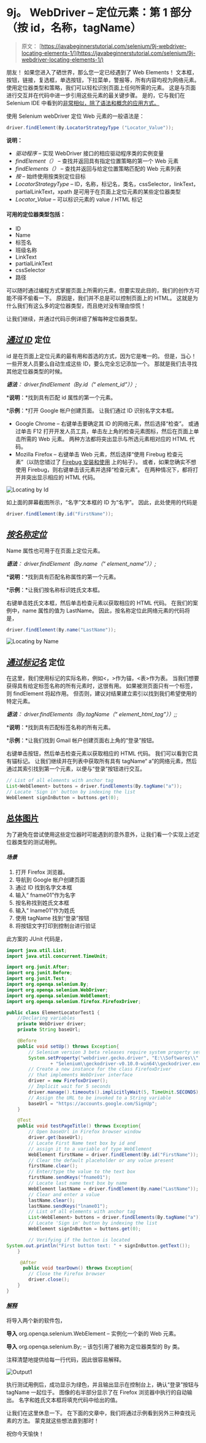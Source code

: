 # 9j。 WebDriver – 定位元素：第 1 部分（按 id，名称，tagName）

> 原文： [https://javabeginnerstutorial.com/selenium/9j-webdriver-locating-elements-1/](https://javabeginnerstutorial.com/selenium/9j-webdriver-locating-elements-1/)

朋友！ 如果您进入了硒世界，那么您一定已经遇到了 Web Elements！ 文本框，按钮，链接，复选框，单选按钮，下拉菜单，警报等，所有内容均视为网络元素。 使用定位器类型和策略，我们可以轻松识别页面上任何所需的元素。 这是与页面进行交互并在代码中进一步引用这些元素的最关键步骤。 是的，它与我们在 Selenium IDE 中看到的[非常相似，除了语法和概念的应用方式。](https://javabeginnerstutorial.com/selenium/7k-ide-locating-elements/)

使用 Selenium webDriver 定位 Web 元素的一般语法是：

```java
driver.findElement(By.LocatorStrategyType ("Locator_Value"));
```

**说明：**

*   *驱动程序* – 实现 WebDriver 接口的相应驱动程序类的实例变量
*   *findElement（）* – 查找并返回具有指定位置策略的第一个 Web 元素
*   *findElements（）* – 查找并返回与给定位置策略匹配的 Web 元素列表
*   *按* – 始终使用按类别定位目标
*   *LocatorStrategyType* – ID，名称，标记名，类名，cssSelector，linkText，partialLinkText，xpath 是可用于在页面上定位元素的某些定位器类型
*   *Locator_Value* – 可以标识元素的 value / HTML 标记

#### 可用的定位器类型包括：

*   ID
*   Name
*   标签名
*   班级名称
*   LinkText
*   partialLinkText
*   cssSelector
*   路径

可以随时通过编程方式掌握页面上所需的元素，但要实现此目的，我们的创作方可能不得不偷看一下。 原因是，我们并不总是可以控制页面上的 HTML。 这就是为什么我们有这么多的定位器类型，而且绝对没有理由惊慌！

让我们继续，并通过代码示例详细了解每种定位器类型。

## *<u>通过 ID</u>* 定位

id 是在页面上定位元素的最有用和首选的方式，因为它是唯一的。 但是，当心！ 一些开发人员要么自动生成这些 ID，要么完全忘记添加一个。 那就是我们去寻找其他定位器类型的时候。

***语法**：* *driver.findElement（By.id（“ element_id”））;*

***说明**：*找到具有匹配 id 属性的第一个元素。

***示例**：*打开 Goog​​le 帐户创建页面。 让我们通过 ID 识别名字文本框。

*   Google Chrome – 右键单击要确定其 ID 的网络元素，然后选择“检查”。 或通过单击 F12 打开开发人员工具，单击左上角的检查元素图标，然后在页面上单击所需的 Web 元素。 两种方法都将突出显示与所选元素相对应的 HTML 代码。
*   Mozilla Firefox – 右键单击 Web 元素，然后选择“使用 Firebug 检查元素”（以防您错过了 [<u>Firebug 安装和使用</u>](https://javabeginnerstutorial.com/selenium/7n-ide-using-firebug/) 上的帖子）。 或者，如果您确实不想使用 Firebug，则右键单击该元素并选择“检查元素”。 在两种情况下，都将打开并突出显示相应的 HTML 代码。

![Locating by Id](img/c073039501d98689d51ef3a4addb1095.png)    

如上面的屏幕截图所示，“名字”文本框的 ID 为“名字”。 因此，此处使用的代码是

```java
driver.findElement(By.id("FirstName"));
```

## *<u>按名称定位</u>*

Name 属性也可用于在页面上定位元素。

***语法**：* *driver.findElement（By.name（“ element_name”））;*

***说明**：*找到具有匹配名称属性的第一个元素。

***示例**：*让我们按名称标识姓氏文本框。

右键单击姓氏文本框，然后单击检查元素以获取相应的 HTML 代码。 在我们的案例中，name 属性的值为 LastName。 因此，按名称定位此网络元素的代码将是，

```java
driver.findElement(By.name("LastName"));
```

![Locating by Name](img/db99d6c97b75004afe20751036b629d8.png)

## *<u>通过标记名</u>* 定位

在这里，我们使用标记的实际名称，例如<，>作为锚，<表>作为表。 当我们想要获得具有给定标签名称的所有元素时，这很有用。 如果被测页面只有一个标签，则 findElement 将起作用。 但否则，建议对结果建立索引以找到我们希望使用的特定元素。

***语法**：* *driver.findElements（By.tagName（“ element_html_tag”））;;*

***说明**：*找到具有匹配标签名称的所有元素。

***示例**：*让我们找到 Gmail 帐户创建页面右上角的“登录”按钮。

右键单击按钮，然后单击检查元素以获取相应的 HTML 代码。 我们可以看到它具有锚标记。 让我们继续并在列表中获取所有具有 tagName“ a”的网络元素，然后通过其索引找到第一个元素，以便与“登录”按钮进行交互。

```java
// List of all elements with anchor tag
List<WebElement> buttons = driver.findElements(By.tagName("a"));
// Locate 'Sign in' button by indexing the list
WebElement signInButton = buttons.get(0);
```

## <u>总体图片</u>

为了避免在尝试使用这些定位器时可能遇到的意外意外，让我们看一个实现上述定位器类型的测试用例。

#### *场景*

1.  打开 Firefox 浏览器。
2.  导航到 Google 帐户创建页面
3.  通过 ID 找到名字文本框
4.  输入“ fname01”作为名字
5.  按名称找到姓氏文本框
6.  输入“ lname01”作为姓氏
7.  使用 tagName 找到“登录”按钮
8.  将按钮文字打印到控制台进行验证

此方案的 JUnit 代码是，

```java
import java.util.List;
import java.util.concurrent.TimeUnit;

import org.junit.After;
import org.junit.Before;
import org.junit.Test;
import org.openqa.selenium.By;
import org.openqa.selenium.WebDriver;
import org.openqa.selenium.WebElement;
import org.openqa.selenium.firefox.FirefoxDriver;

public class ElementLocatorTest1 {
	//Declaring variables
	private WebDriver driver; 
	private String baseUrl;

	@Before
	public void setUp() throws Exception{
		// Selenium version 3 beta releases require system property set up
		System.setProperty("webdriver.gecko.driver", "E:\\Softwares\\"
				+ "Selenium\\geckodriver-v0.10.0-win64\\geckodriver.exe");
		// Create a new instance for the class FirefoxDriver
		// that implements WebDriver interface
		driver = new FirefoxDriver();
		// Implicit wait for 5 seconds
		driver.manage().timeouts().implicitlyWait(5, TimeUnit.SECONDS);
		// Assign the URL to be invoked to a String variable
		baseUrl = "https://accounts.google.com/SignUp";
	}

	@Test
	public void testPageTitle() throws Exception{
		// Open baseUrl in Firefox browser window
		driver.get(baseUrl);
		// Locate First Name text box by id and
		// assign it to a variable of type WebElement
		WebElement firstName = driver.findElement(By.id("FirstName"));
		// Clear the default placeholder or any value present
		firstName.clear();
		// Enter/type the value to the text box
		firstName.sendKeys("fname01");
		// Locate last name text box by name
		WebElement lastName = driver.findElement(By.name("LastName"));
		// Clear and enter a value
		lastName.clear();
		lastName.sendKeys("lname01");
		// List of all elements with anchor tag
		List<WebElement> buttons = driver.findElements(By.tagName("a"));
		// Locate 'Sign in' button by indexing the list
		WebElement signInButton = buttons.get(0);

		// Verifying if the button is located
System.out.println("First button text: " + signInButton.getText());
	}

	 @After
	  public void tearDown() throws Exception{
		// Close the Firefox browser
		driver.close();
	}
}
```

#### *<u>解释</u>*

将导入两个新的软件包，

**导入** org.openqa.selenium.WebElement – 实例化一个新的 Web 元素。

**导入** org.openqa.selenium.By; – 该包引用了被称为定位器类型的 By 类。

注释清楚地提供给每一行代码，因此很容易解释。

![Output1](img/125542272ed942fe903e270ac7bb44bb.png)

执行测试用例后，成功显示为绿色，并且输出显示在控制台上，确认“登录”按钮与 tagName 一起位于。 图像的右半部分显示了在 Firefox 浏览器中执行的自动输出。 名字和姓氏文本框将填充代码中给出的值。

让我们在这里休息一下。 在下面的文章中，我们将通过示例看到另外三种查找元素的方法。 蒙克就这些想法直到那时！

祝你今天愉快！

